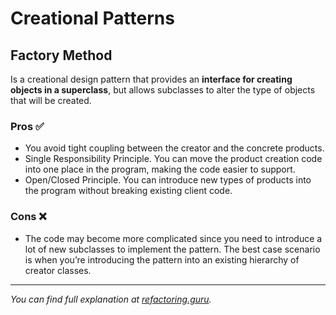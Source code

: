 # Creational Patterns

## Factory Method

Is a creational design pattern that provides an **interface for creating objects in a superclass**, but allows subclasses to alter the type of objects that will be created.

### Pros ✅

- You avoid tight coupling between the creator and the concrete products.
- Single Responsibility Principle. You can move the product creation code into one place in the program, making the code easier to support.
- Open/Closed Principle. You can introduce new types of products into the program without breaking existing client code.

### Cons ❌

- The code may become more complicated since you need to introduce a lot of new subclasses to implement the pattern. The best case scenario is when you’re introducing the pattern into an existing hierarchy of creator classes.

---

*You can find full explanation at [refactoring.guru](https://refactoring.guru/design-patterns/factory-method).*
